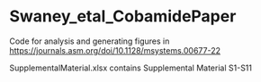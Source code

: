 # Swaney_etal_CobamidePaper
Code for analysis and generating figures in https://journals.asm.org/doi/10.1128/msystems.00677-22

SupplementalMaterial.xlsx contains Supplemental Material S1-S11
